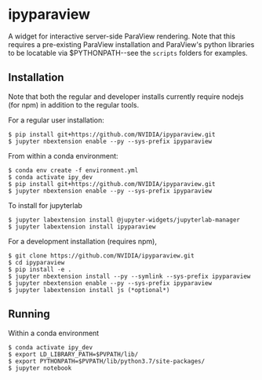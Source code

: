 ipyparaview
===============================

A widget for interactive server-side ParaView rendering. Note that this requires a pre-existing ParaView installation and ParaView's python libraries to be locatable via $PYTHONPATH--see the `scripts` folders for examples.

Installation
------------
Note that both the regular and developer installs currently require nodejs (for npm) in addition to the regular tools.

For a regular user installation:

    $ pip install git+https://github.com/NVIDIA/ipyparaview.git
    $ jupyter nbextension enable --py --sys-prefix ipyparaview
    
From within a conda environment:

    $ conda env create -f environment.yml
    $ conda activate ipy_dev
    $ pip install git+https://github.com/NVIDIA/ipyparaview.git
    $ jupyter nbextension enable --py --sys-prefix ipyparaview

To install for jupyterlab

    $ jupyter labextension install @jupyter-widgets/jupyterlab-manager
    $ jupyter labextension install ipyparaview

For a development installation (requires npm),

    $ git clone https://github.com/NVIDIA/ipyparaview.git
    $ cd ipyparaview
    $ pip install -e .
    $ jupyter nbextension install --py --symlink --sys-prefix ipyparaview
    $ jupyter nbextension enable --py --sys-prefix ipyparaview
    $ jupyter labextension install js (*optional*)


Running
-------
Within a conda environment

    $ conda activate ipy_dev
    $ export LD_LIBRARY_PATH=$PVPATH/lib/
    $ export PYTHONPATH=$PVPATH/lib/python3.7/site-packages/
    $ jupyter notebook
    


